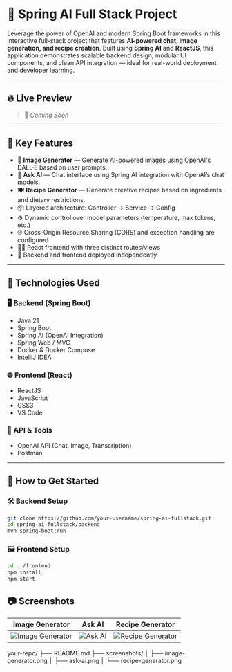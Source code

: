 # 🧠 Spring AI Full Stack Project

Leverage the power of OpenAI and modern Spring Boot frameworks in this interactive full-stack project that features **AI-powered chat, image generation, and recipe creation**. Built using **Spring AI** and **ReactJS**, this application demonstrates scalable backend design, modular UI components, and clean API integration — ideal for real-world deployment and developer learning.

---

## 🔥 Live Preview

> 🚧 *Coming Soon*

---

## 🔑 Key Features

- 🎨 **Image Generator** — Generate AI-powered images using OpenAI's DALL·E based on user prompts.
- 💬 **Ask AI** — Chat interface using Spring AI integration with OpenAI’s chat models.
- 🍽️ **Recipe Generator** — Generate creative recipes based on ingredients and dietary restrictions.
- 📦 Layered architecture: Controller → Service → Config
- ⚙️ Dynamic control over model parameters (temperature, max tokens, etc.)
- 🌐 Cross-Origin Resource Sharing (CORS) and exception handling are configured
- 🧑‍💻 React frontend with three distinct routes/views
- 📡 Backend and frontend deployed independently

---

## 🧰 Technologies Used

### 🖥️ Backend (Spring Boot)
- Java 21
- Spring Boot
- Spring AI (OpenAI Integration)
- Spring Web / MVC
- Docker & Docker Compose
- IntelliJ IDEA

### 🌐 Frontend (React)
- ReactJS
- JavaScript
- CSS3
- VS Code

### 🔌 API & Tools
- OpenAI API (Chat, Image, Transcription)
- Postman

---

## 🚀 How to Get Started

### 🛠 Backend Setup

```bash
git clone https://github.com/your-username/spring-ai-fullstack.git
cd spring-ai-fullstack/backend
mvn spring-boot:run
```
### 🖼 Frontend Setup
```bash
cd ../frontend
npm install
npm start
```

## 📷 Screenshots

| Image Generator | Ask AI | Recipe Generator |
|-----------------|--------|------------------|
| ![Image Generator](screenshots/image-generator.png) | ![Ask AI](screenshots/ask-ai.png) | ![Recipe Generator](screenshots/recipe-generator.png) |

your-repo/
├── README.md
├── screenshots/
│   ├── image-generator.png
│   ├── ask-ai.png
│   └── recipe-generator.png
